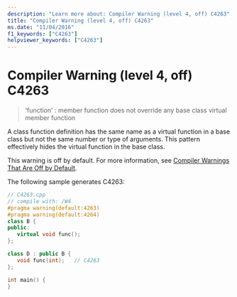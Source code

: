 ```yaml
---
description: "Learn more about: Compiler Warning (level 4, off) C4263"
title: "Compiler Warning (level 4, off) C4263"
ms.date: "11/04/2016"
f1_keywords: ["C4263"]
helpviewer_keywords: ["C4263"]
---
```

# Compiler Warning (level 4, off) C4263

> 'function' : member function does not override any base class virtual member function

A class function definition has the same name as a virtual function in a base class but not the same number or type of arguments. This pattern effectively hides the virtual function in the base class.

This warning is off by default. For more information, see [Compiler Warnings That Are Off by Default](../../preprocessor/compiler-warnings-that-are-off-by-default.md).

The following sample generates C4263:

```cpp
// C4263.cpp
// compile with: /W4
#pragma warning(default:4263)
#pragma warning(default:4264)
class B {
public:
   virtual void func();
};

class D : public B {
   void func(int);   // C4263
};

int main() {
}
```
